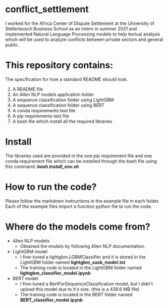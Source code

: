 # conflict_settlement
I worked for the Africa Center of Dispute Settlement at the University of Stellenbosch Business School as an intern in summer 2021 and implemented Natural Language Processing models to help textual analysis which will be used to analyze conflicts between private sectors and general public.

# This repository contains:

The specification for how a standard README should look.
1. A README file
2. An Allen NLP models application folder
3. A sequence classification folder using LightGBM
4. A sequence classification folder using BERT
5. A conda requirements text file
6. A pip requirements text file
7. A bash file which install all the required libraries

# Install

The libraries used are provided in the one pip requirement file and one conda requirement file which can be installed through the bash file using this command: _**bash install_env.sh**_

# How to run the code?
Please follow the markdown instructions in the example file in each folder. Each of the example files import a function python file to run the code. 

# Where do the models come from?

* Allen NLP models
  * Obtained the models by following Allen NLP documentation.
* LightGBM model
  * I fine-tuned a lightgbm.LGBMClassifier and it is stored in the LightGBM folder named **__lightgbm_sasb_model.txt__**
  * The training code is located in the LightGBM folder named **__lightgbm_classifier_model.ipynb__**
* BERT model
  * I fine-tuned a BertForSequenceClassification model, but I didn't upload this model due to it's size. (this is a 439.6 MB file)
  * The training code is located in the BERT folder named **__BERT_classifier_model.ipynb__**

